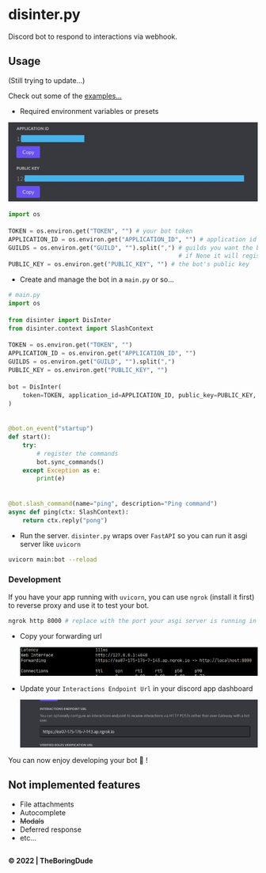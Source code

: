 # disinter.py

Discord bot to respond to interactions via webhook.

## Usage

(Still trying to update...)

Check out some of the [examples...](../examples/)

- Required environment variables or presets

![](./presets.jpg)

```python
import os

TOKEN = os.environ.get("TOKEN", "") # your bot token
APPLICATION_ID = os.environ.get("APPLICATION_ID", "") # application id of the bot app
GUILDS = os.environ.get("GUILD", "").split(",") # guilds you want the bot to register to,\
                                                # if None it will register as global command
PUBLIC_KEY = os.environ.get("PUBLIC_KEY", "") # the bot's public key
```

- Create and manage the bot in a `main.py` or so...

```python
# main.py
import os

from disinter import DisInter
from disinter.context import SlashContext

TOKEN = os.environ.get("TOKEN", "")
APPLICATION_ID = os.environ.get("APPLICATION_ID", "")
GUILDS = os.environ.get("GUILD", "").split(",")
PUBLIC_KEY = os.environ.get("PUBLIC_KEY", "")

bot = DisInter(
    token=TOKEN, application_id=APPLICATION_ID, public_key=PUBLIC_KEY, guilds=GUILDS
)


@bot.on_event("startup")
def start():
    try:
        # register the commands
        bot.sync_commands()
    except Exception as e:
        print(e)


@bot.slash_command(name="ping", description="Ping command")
async def ping(ctx: SlashContext):
    return ctx.reply("pong")

```

- Run the server. `disinter.py` wraps over `FastAPI` so you can run it asgi server like `uvicorn`

```sh
uvicorn main:bot --reload
```

### Development

If you have your app running with `uvicorn`, you can use `ngrok` (install it first) to reverse proxy and use it to test your bot.

```sh
ngrok http 8000 # replace with the port your asgi server is running in
```

- Copy your forwarding url

  ![](./ngrok-proxy-url.png)

- Update your `Interactions Endpoint Url` in your discord app dashboard

  ![](./endpoint.png)

You can now enjoy developing your bot :tada: !

## Not implemented features

- File attachments
- Autocomplete
- ~~Modals~~
- Deferred response
- etc...

##

**&copy; 2022 | TheBoringDude**
